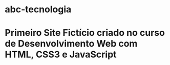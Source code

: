 # abc-tecnologia
# Primeiro Site Fictício criado no curso de Desenvolvimento Web com HTML, CSS3 e JavaScript
